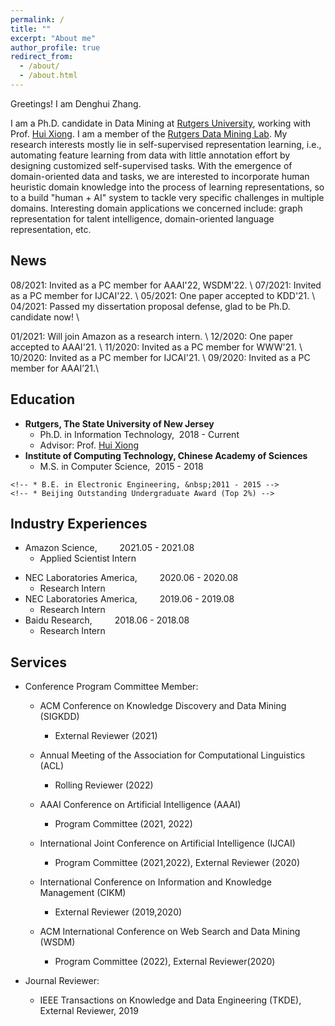 ```yaml
---
permalink: /
title: ""
excerpt: "About me"
author_profile: true
redirect_from: 
  - /about/
  - /about.html
---
```


Greetings! I am Denghui Zhang.

I am a Ph.D. candidate in Data Mining at [Rutgers University](https://www.rutgers.edu/), working with Prof. [Hui Xiong](https://scholar.google.com.hk/citations?hl=zh-CN&user=cVDF1tkAAAAJ&view_op=list_works&sortby=pubdate). I am a member of the [Rutgers Data Mining Lab](http://datamining.rutgers.edu/CDMBA/). 
My research interests mostly lie in self-supervised representation learning, i.e., automating feature learning from data with little annotation effort by designing customized self-supervised tasks. 
With the emergence of domain-oriented data and tasks, we are interested to incorporate human heuristic domain knowledge into the process of learning representations, so to a build "human + AI" system to tackle very specific challenges in multiple domains.
Interesting domain applications we concerned include: graph representation for talent intelligence, domain-oriented language representation, etc.


News
------
08/2021: Invited as a PC member for AAAI'22, WSDM'22. \\
07/2021: Invited as a PC member for IJCAI'22. \\
05/2021: One paper accepted to KDD'21. \\
04/2021: Passed my dissertation proposal defense, glad to be Ph.D. candidate now! \\
<!-- 01/2021: Will join Amazon as a research intern working with Dr. [Xin Luna Dong](http://lunadong.com/) and Dr. [Zhengyang Wang](https://zhengyang-wang.github.io/). \\ -->
<!-- 01/2021: Will join Amazon as a research intern working with Dr. [Xin Luna Dong](http://lunadong.com/), [Hao Wei], [Zhengyang Wang](https://zhengyang-wang.github.io/). \\ -->
01/2021: Will join Amazon as a research intern. \\
12/2020: One paper accepted to AAAI'21. \\
11/2020: Invited as a PC member for WWW'21. \\
10/2020: Invited as a PC member for IJCAI'21. \\
09/2020: Invited as a PC member for AAAI’21.\\
<!-- 09/2020 New preprint is out! [E-BERT: A Phrase and Product Knowledge Enhanced Language Model for E-commerce](https://arxiv.org/pdf/2009.02835.pdf) -->

Education
------
<!-- ### Education -->
  * **Rutgers, The State University of New Jersey**
    * Ph.D. in Information Technology, &nbsp;2018 - Current
    * Advisor: Prof. [Hui Xiong](http://datamining.rutgers.edu/) 
  * **Institute of Computing Technology, Chinese Academy of Sciences**
    * M.S. in Computer Science, &nbsp;2015 - 2018
    <!-- * Advisor: Prof. [Jun Xu](https://scholar.google.com/citations?user=su14mcEAAAAJ&hl=enl)  -->
  <!-- * **University of Science and Technology Beijing** -->
    <!-- * B.E. in Electronic Engineering, &nbsp;2011 - 2015 -->
    <!-- * Beijing Outstanding Undergraduate Award (Top 2%) -->

<!-- Publications
 -->



Industry Experiences
------
* Amazon Science,   &emsp;&emsp;  2021.05 - 2021.08
    <!-- * Topic: Entity Matching. -->
    <!-- * Managers: [Xin Luna Dong](http://lunadong.com/), [Hao Wei](https://scholar.google.com.hk/citations?user=n6FiSS0AAAAJ&hl=en), [Zhengyang Wang](https://scholar.google.com/citations?user=A4fNBtEAAAAJ) -->
    * Applied Scientist Intern    
<!-- * NEC Laboratories America,    &emsp;&emsp; Research Intern, &emsp;&emsp;    2020.06 - 2020.08 -->
* NEC Laboratories America, &emsp;&emsp;  2020.06 - 2020.08
  * Research Intern   
    <!-- * Topic: Deep Contextualized Product Semantic Learning. -->
* NEC Laboratories America, &emsp;&emsp;   2019.06 - 2019.08
  * Research Intern    
    <!-- * Topic: Spatio-temporal Modeling for Turbulence Forecasting. -->
    <!-- * Manager: Dr. [Yanchi Liu](https://scholar.google.com.hk/citations?hl=zh-CN&user=faLmr-YAAAAJ&view_op=list_works&sortby=pubdate)  -->
* Baidu Research,     &emsp;&emsp;     2018.06 - 2018.08
  * Research Intern
    <!-- * Topic: Representation Learning for Talent and Job Title Analysis. -->
    <!-- * Manager: Dr. [Hengshu Zhu](http://www.zhuhengshu.com/)  -->

Services
------
<!-- PC Member: ACL'2022, AAAI'22, IJCAI'22, WSDM'22, WWW'21, IJCAI'21, AAAI'21.\\
External/Sub Reviewer: KDD 2021, WSDM 2020, CIKM 2020, IJCAI 2020, CIKM 2019, TKDE 2019. -->

* Conference Program Committee Member:
  - ACM Conference on Knowledge Discovery and Data Mining (SIGKDD)
    - External Reviewer (2021)
    
  - Annual Meeting of the Association for Computational Linguistics (ACL)
    - Rolling Reviewer (2022)
    
  - AAAI Conference on Artificial Intelligence (AAAI)
    - Program Committee (2021, 2022)
    
  - International Joint Conference on Artificial Intelligence (IJCAI)
    - Program Committee (2021,2022), External Reviewer (2020)
    
  - International Conference on Information and Knowledge Management (CIKM)
    - External Reviewer (2019,2020)
    
  - ACM International Conference on Web Search and Data Mining (WSDM)
    - Program Committee (2022), External Reviewer(2020)


* Journal Reviewer:
  - IEEE Transactions on Knowledge and Data Engineering (TKDE), External Reviewer, 2019

